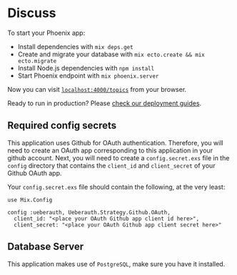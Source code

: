 # Discuss

To start your Phoenix app:

  * Install dependencies with `mix deps.get`
  * Create and migrate your database with `mix ecto.create && mix ecto.migrate`
  * Install Node.js dependencies with `npm install`
  * Start Phoenix endpoint with `mix phoenix.server`

Now you can visit [`localhost:4000/topics`](http://localhost:4000/topics) from your browser.

Ready to run in production? Please [check our deployment guides](http://www.phoenixframework.org/docs/deployment).

## Required config secrets

This application uses Github for OAuth authentication. Therefore, you will need to create an OAuth app corresponding to this application in your github account. Next, you will need to create a `config.secret.exs` file in the `config` directory that contains the `client_id` and `client_secret` of your Github OAuth app.

Your `config.secret.exs` file should contain the following, at the very least:

    use Mix.Config

    config :ueberauth, Ueberauth.Strategy.Github.OAuth,
      client_id: "<place your OAuth Github app client id here>",
      client_secret: "<place your OAuth Github app client secret here>"

## Database Server

This application makes use of `PostgreSQL`, make sure you have it installed.
